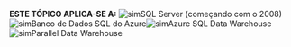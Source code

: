 <Token>**ESTE TÓPICO APLICA-SE A:** ![sim](../includes/media/yes.png)SQL Server (começando com o 2008)![sim](../includes/media/yes.png)Banco de Dados SQL do Azure![sim](../includes/media/yes.png)Azure SQL Data Warehouse ![sim](../includes/media/yes.png)Parallel Data Warehouse </Token> 